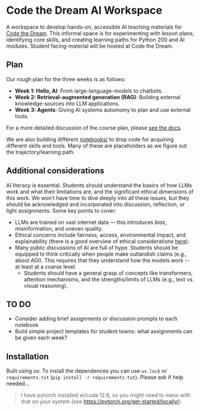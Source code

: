 # Code the Dream AI Workspace
A workspace to develop hands-on, accessible AI teaching materials for [Code the Dream](https://codethedream.org/). This informal space is for experimenting with lesson plans, identifying core skills, and creating learning paths for Python 200 and AI modules. Student facing-material will be hosted at Code the Dream. 

## Plan
Our rough plan for the three weeks is as follows: 

- **Week 1: Hello, AI**: From large-language-models to chatbots.
- **Week 2: Retrieval-augmented generation (RAG)**: Building external knowledge-sources into LLM applications. 
- **Week 3: Agents**: Giving AI systems automomy to plan and use external tools.

For a more detailed discussion of the course plan, please [see the docs](https://ctdai.readthedocs.io/en/latest/). 

We are also building different [notebooks/](notebooks/README.md) to drop code for acquiring different skills and tools. Many of these are placeholders as we figure out the trajectory/learning path.

## Additional considerations
AI literacy is essential. Students should understand the basics of how LLMs work and what their limitations are, and the significant ethical dimensions of this work. We won’t have time to dive deeply into all these issues, but they should be acknowledged and incorporated into discussion, reflection, or light assignments. Some key points to cover: 

- LLMs are trained on vast internet data — this introduces *bias*, misinformation, and uneven quality.
- Ethical concerns include fairness, access, environmental impact, and explainability (there is a good overview of ethical considerations [here](https://libguides.amherst.edu/c.php?g=1350530&p=9969379)). 
- Many public discussions of AI are full of hype. Students should be equipped to think critically when people make outlandish claims (e.g., about AGI). This requires that they understand how the models work -- at least at a coarse level. 
  - Students should have a general grasp of concepts like transformers, attention mechanisms, and the strengths/limits of LLMs (e.g., text vs. visual reasoning).


## TO DO
- Consider adding brief assignments or discussion prompts to each notebook
- Build simple project templates for student teams: what assignments can be given each week?

## Installation
Built using uv. To install the dependences you can use `uv.lock` or `requirements.txt` (`pip install -r requirements.txt`). Please ask if help needed...

> I have pytorch installed w/cuda 12.6, so you might need to mess with that on your system (see https://pytorch.org/get-started/locally/).
